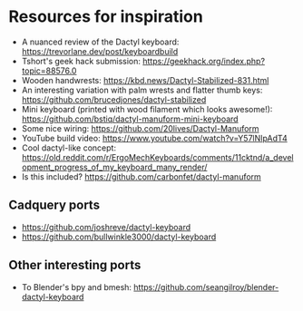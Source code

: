 # Resources for inspiration

- A nuanced review of the Dactyl keyboard: https://trevorlane.dev/post/keyboardbuild
- Tshort's geek hack submission: https://geekhack.org/index.php?topic=88576.0
- Wooden handwrests: https://kbd.news/Dactyl-Stabilized-831.html
- An interesting variation with palm wrests and flatter thumb keys: https://github.com/brucedjones/dactyl-stabilized
- Mini keyboard (printed with wood filament which looks awesome!): https://github.com/bstiq/dactyl-manuform-mini-keyboard
- Some nice wiring: https://github.com/20lives/Dactyl-Manuform
- YouTube build video: https://www.youtube.com/watch?v=Y57lNIpAdT4
- Cool dactyl-like concept: https://old.reddit.com/r/ErgoMechKeyboards/comments/11cktnd/a_development_progress_of_my_keyboard_many_render/
- Is this included? https://github.com/carbonfet/dactyl-manuform

## Cadquery ports
- https://github.com/joshreve/dactyl-keyboard
- https://github.com/bullwinkle3000/dactyl-keyboard

## Other interesting ports
- To Blender's bpy and bmesh: https://github.com/seangilroy/blender-dactyl-keyboard
